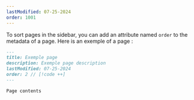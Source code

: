 ```yaml
---
lastModified: 07-25-2024
order: 1001
---
```


To sort pages in the sidebar, you can add an attribute named `order` to the metadata of a page. Here is an exemple of a page :
```markdown
---
title: Exemple page
description: Exemple page description
lastModified: 07-25-2024
order: 2 // [!code ++]
---

Page contents
```
